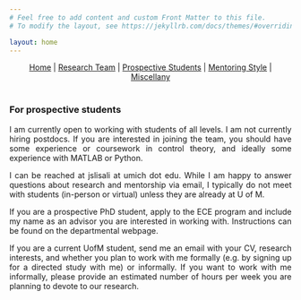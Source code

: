 ```yaml
---
# Feel free to add content and custom Front Matter to this file.
# To modify the layout, see https://jekyllrb.com/docs/themes/#overriding-theme-defaults

layout: home
---
```


<style>body {text-align: justify}</style>

<center>
<a href="./index.html">Home</a> | <a href="./team.html">Research Team</a> | <a href="./prospectives.html">Prospective Students</a> | <a href="./mentoring.html">Mentoring Style</a> | <a href="./miscellany.html">Miscellany</a>
</center>
<br>

### **For prospective students**

I am currently open to working with students of all levels. I am not currently hiring postdocs. If you are interested in joining the team, you should have some experience or coursework in control theory, and ideally some experience with MATLAB or Python. 

I can be reached at jslisali at umich dot edu. While I am happy to answer questions about research and mentorship via email, I typically do not meet with students (in-person or virtual) unless they are already at U of M.

If you are a prospective PhD student, apply to the ECE program and include my name as an advisor you are interested in working with. Instructions can be found on the departmental webpage.

If you are a current UofM student, send me an email with your CV, research interests, and whether you plan to work with me formally (e.g. by signing up for a directed study with me) or informally. If you want to work with me informally, please provide an estimated number of hours per week you are planning to devote to our research. 
